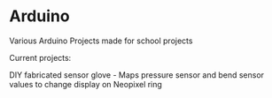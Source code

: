 # Arduino

Various Arduino Projects made for school projects

Current projects:

DIY fabricated sensor glove - Maps pressure sensor and bend sensor values to change display on Neopixel ring
